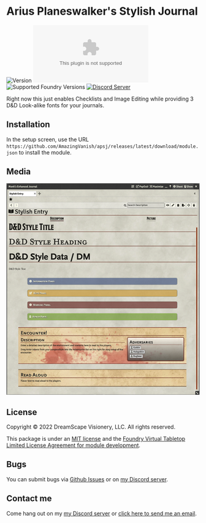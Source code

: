 # Arius Planeswalker's Stylish Journal

![Version](https://img.shields.io/github/v/tag/AmazingVanish/apsj?label=Version&style=flat-square&color=2577a1) ![Latest Release Download Count](https://img.shields.io/github/downloads/AmazingVanish/apsj/latest/module.zip?label=Downloads&style=flat-square&color=9b43a8) ![Supported Foundry Versions](https://img.shields.io/endpoint?url=https://foundryshields.com/version?url=https://raw.githubusercontent.com/arcanistzed/wst/main/module.json&style=flat-square&color=ff6400) [![Discord Server](https://img.shields.io/badge/-Discord-%232c2f33?style=flat-square&logo=discord)](https://discord.gg/ge9GJXDsM2)

Right now this just enables Checklists and Image Editing while providing 3 D&D Look-alike fonts for your journals.

## Installation

In the setup screen, use the URL `https://github.com/AmazingVanish/apsj/releases/latest/download/module.json` to install the module.

## Media

![screenshot](images/StylishJournalEntry.png)

## License

Copyright © 2022 DreamScape Visionery, LLC. All rights reserved.

This package is under an [MIT license](LICENSE) and the [Foundry Virtual Tabletop Limited License Agreement for module development](https://foundryvtt.com/article/license/).

## Bugs

You can submit bugs via [Github Issues](https://github.com/AmazingVanish/apsj/issues/new/choose) or on [my Discord server](https://discord.gg/ge9GJXDsM2).

## Contact me

Come hang out on my [my Discord server](https://discord.gg/ge9GJXDsM2) or [click here to send me an email](mailto:chris.vancleve@dscape-llc.com?subject=Arius%20Planeswalker's%20Stylish%20Journal%20module%20for%20Foundry%20VTT).
